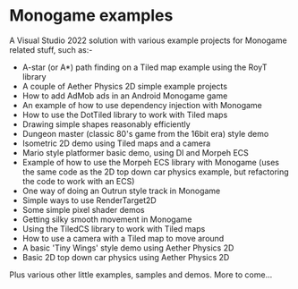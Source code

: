 # Monogame examples

A Visual Studio 2022 solution with various example projects for Monogame related stuff, such as:-

- A-star (or A*) path finding on a Tiled map example using the RoyT library
- A couple of Aether Physics 2D simple example projects
- How to add AdMob ads in an Android Monogame game
- An example of how to use dependency injection with Monogame
- How to use the DotTiled library to work with Tiled maps
- Drawing simple shapes reasonably efficiently
- Dungeon master (classic 80's game from the 16bit era) style demo
- Isometric 2D demo using Tiled maps and a camera
- Mario style platformer basic demo, using DI and Morpeh ECS
- Example of how to use the Morpeh ECS library with Monogame (uses the same code as the 2D top down car physics example, but refactoring the code to work with an ECS)
- One way of doing an Outrun style track in Monogame
- Simple ways to use RenderTarget2D
- Some simple pixel shader demos
- Getting silky smooth movement in Monogame
- Using the TiledCS library to work with Tiled maps
- How to use a camera with a Tiled map to move around
- A basic 'Tiny Wings' style demo using Aether Physics 2D
- Basic 2D top down car physics using Aether Physics 2D

Plus various other little examples, samples and demos. More to come...
